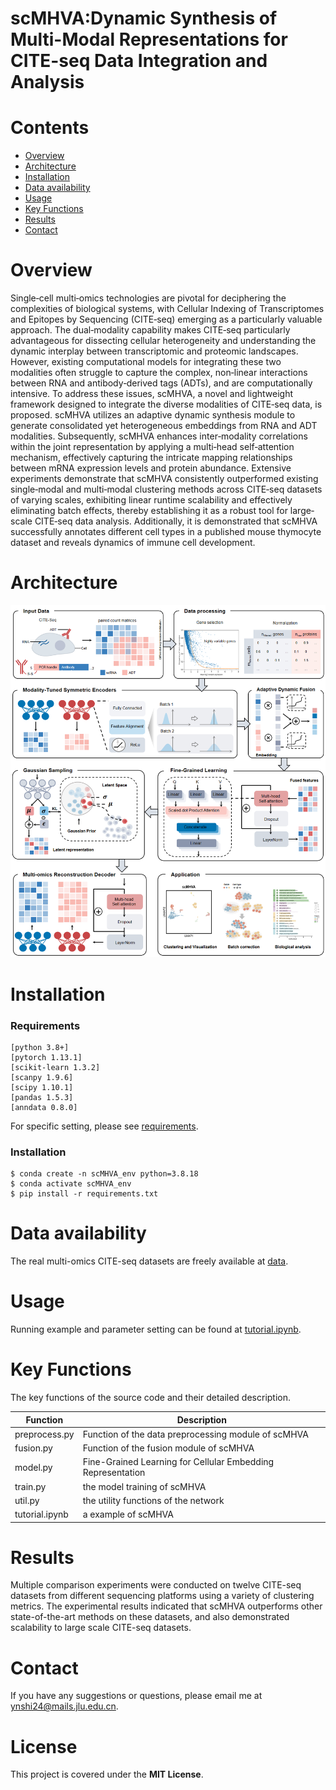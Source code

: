 # scMHVA:Dynamic Synthesis of Multi-Modal Representations for CITE-seq Data Integration and Analysis

# Contents
- [Overview](#overview)
- [Architecture](#Architecture)
- [Installation](#Installation)
- [Data availability](#Data-availability)
- [Usage](#Usage)
- [Key Functions](#Key-Functions)
- [Results](#Results)
- [Contact](#Contact)

# Overview
Single‐cell multi‐omics technologies are pivotal for deciphering the complexities of biological systems, with Cellular Indexing of Transcriptomes and Epitopes by Sequencing (CITE‐seq) emerging as a particularly valuable approach. The dual‐modality capability makes CITE‐seq particularly advantageous for dissecting cellular heterogeneity and understanding the dynamic interplay between transcriptomic and proteomic landscapes. However, existing computational models for integrating these two modalities often struggle to capture the complex, non‐linear interactions between RNA and antibody‐derived tags (ADTs), and are computationally intensive. To address these issues, scMHVA, a novel and lightweight framework designed to integrate the diverse modalities of CITE‐seq data, is proposed. scMHVA utilizes an adaptive dynamic synthesis module to generate consolidated yet heterogeneous embeddings from RNA and ADT modalities. Subsequently, scMHVA enhances inter‐modality correlations within the joint representation by applying a multi‐head self‐attention mechanism, effectively capturing the intricate mapping relationships between mRNA expression levels and protein abundance. Extensive experiments demonstrate that scMHVA consistently outperformed existing single‐modal and multi‐modal clustering methods across CITE‐seq datasets of varying scales, exhibiting linear runtime scalability and effectively eliminating batch effects, thereby establishing it as a robust tool for large‐scale CITE‐seq data analysis. Additionally, it is demonstrated that scMHVA successfully annotates different cell types in a published mouse thymocyte dataset and reveals dynamics of immune cell development.

# Architecture
![frame](https://github.com/synnnnan/scMHVA/blob/main/frame.png)

# Installation
### Requirements
```
[python 3.8+]
[pytorch 1.13.1]
[scikit-learn 1.3.2]
[scanpy 1.9.6]
[scipy 1.10.1]
[pandas 1.5.3]
[anndata 0.8.0]
```
For specific setting, please see <a href="https://github.com/synnnnan/scMHVA/blob/main/requirements.txt">requirements</a>.
### Installation
```
$ conda create -n scMHVA_env python=3.8.18
$ conda activate scMHVA_env
$ pip install -r requirements.txt
```
# Data availability
The real multi-omics CITE-seq datasets are freely available at [data](https://zenodo.org/records/16762535).

# Usage
Running example and parameter setting can be found at <a href="https://github.com/synnnnan/scMHVA//blob/main/tutorial.ipynb">tutorial.ipynb</a>.

# Key Functions
 
The key functions of the source code and their detailed description.

| Function      | Description                                                |
| ------------  | ---------------------------------------------------------  |
| preprocess.py | Function of the data preprocessing module of scMHVA        |
| fusion.py     | Function of the fusion module of scMHVA                    |
| model.py      | Fine-Grained Learning for Cellular Embedding Representation|
| train.py      | the model training of scMHVA                               |
| util.py       | the utility functions of the network                       |
| tutorial.ipynb| a example of scMHVA                                        |

# Results

Multiple comparison experiments were conducted on twelve CITE-seq datasets from different sequencing
platforms using a variety of clustering metrics. The experimental results indicated that scMHVA
outperforms other state-of-the-art methods on these datasets, and also demonstrated scalability to large
scale CITE-seq datasets. 

# Contact
If you have any suggestions or questions, please email me at ynshi24@mails.jlu.edu.cn.

# License
This project is covered under the **MIT License**.
